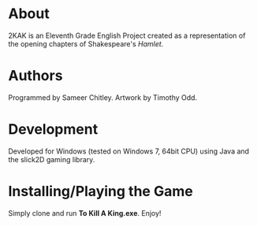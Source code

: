 About
=====

2KAK is an Eleventh Grade English Project created as a representation of the opening chapters of Shakespeare's *Hamlet*.

Authors
=======
Programmed by Sameer Chitley.
Artwork by Timothy Odd.

Development
===========
Developed for Windows (tested on Windows 7, 64bit CPU) using Java and the slick2D gaming library.

Installing/Playing the Game
==========================
Simply clone and run __To Kill A King.exe__. Enjoy!
